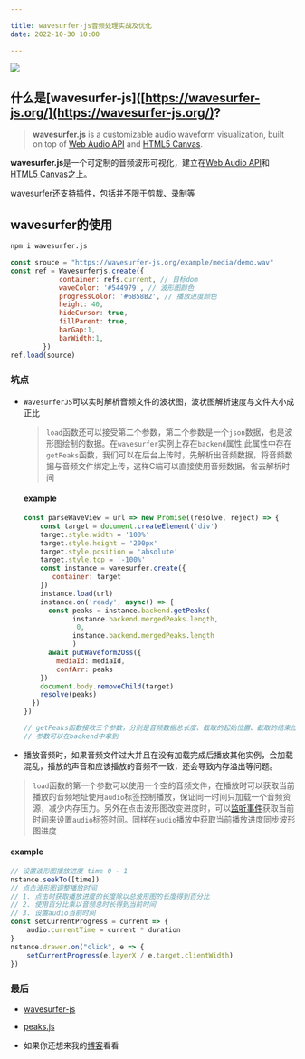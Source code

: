 ```yaml
---

title: wavesurfer-js音频处理实战及优化
date: 2022-10-30 10:00

---
```


![](https://image.liuyongzhi.cn/imageswavesurfer-js.png)

## 什么是[wavesurfer-js]([https://wavesurfer-js.org/](https://wavesurfer-js.org/)?

> **wavesurfer.js** is a customizable audio waveform visualization, built on top of [Web Audio API](https://developer.mozilla.org/en-US/docs/Web/API/Web_Audio_API) and [HTML5 Canvas](https://developer.mozilla.org/en-US/docs/Web/API/Canvas_API).

**wavesurfer.js**是一个可定制的音频波形可视化，建立在[Web Audio API](https://developer.mozilla.org/en-US/docs/Web/API/Web_Audio_API)和[HTML5 Canvas](https://developer.mozilla.org/en-US/docs/Web/API/Canvas_API)之上。

wavesurfer还支持[插件]([wavesurfer.js](https://wavesurfer-js.org/plugins/))，包括并不限于剪裁、录制等

## wavesurfer的使用

```bash
npm i wavesurfer.js
```

```js
const srouce = "https://wavesurfer-js.org/example/media/demo.wav"
const ref = Wavesurferjs.create({
            container: refs.current, // 目标dom
            waveColor: '#544979', // 波形图颜色
            progressColor: '#6B58B2', // 播放进度颜色
            height: 40,
            hideCursor: true,
            fillParent: true,
            barGap:1,
            barWidth:1,
        })
ref.load(source)
```

### 坑点

- `WavesurferJS`可以实时解析音频文件的波状图，波状图解析速度与文件大小成正比
  
  > `load`函数还可以接受第二个参数，第二个参数是一个`json`数据，也是波形图绘制的数据。在`wavesurfer`实例上存在`backend`属性,此属性中存在`getPeaks`函数，我们可以在后台上传时，先解析出音频数据，将音频数据与音频文件绑定上传，这样C端可以直接使用音频数据，省去解析时间
  
  #### example
  
  ```js
  const parseWaveView = url => new Promise((resolve, reject) => {
      const target = document.createElement('div')
      target.style.width = '100%'
      target.style.height = '200px'
      target.style.position = 'absolute'
      target.style.top = '-100%'
      const instance = wavesurfer.create({
         container: target
      })
      instance.load(url)
      instance.on('ready', async() => {
        const peaks = instance.backend.getPeaks(
              instance.backend.mergedPeaks.length,
               0, 
              instance.backend.mergedPeaks.length
              )
        await putWaveform2Oss({
          mediaId: mediaId,
          confArr: peaks
      })
      document.body.removeChild(target)
      resolve(peaks)
    })
  })
  
  // getPeaks函数接收三个参数，分别是音频数据总长度、截取的起始位置、截取的结束位置
  // 参数可以在backend中拿到
  ```

- 播放音频时，如果音频文件过大并且在没有加载完成后播放其他实例，会加载混乱，播放的声音和应该播放的音频不一致，还会导致内存溢出等问题。

> `load`函数的第一个参数可以使用一个空的音频文件，在播放时可以获取当前播放的音频地址使用`audio`标签控制播放，保证同一时间只加载一个音频资源，减少内存压力。另外在点击波形图改变进度时，可以[监听事件]([wavesurfer.js](https://wavesurfer-js.org/docs/events.html))获取当前时间来设置`audio`标签时间。同样在`audio`播放中获取当前播放进度同步波形图进度

#### example

```js
// 设置波形图播放进度 time 0 - 1
nstance.seekTo([time])
// 点击波形图调整播放时间
// 1. 点击时获取播放进度的长度除以总波形图的长度得到百分比
// 2. 使用百分比乘以音频总时长得到当前时间
// 3. 设置audio当前时间
const setCurrentProgress = current => {
    audio.currentTime = current * duration
}
nstance.drawer.on("click", e => {
    setCurrentProgress(e.layerX / e.target.clientWidth)
})


```



### 最后

- [wavesurfer-js](https://wavesurfer-js.org/)

- [peaks.js](https://github.com/bbc/peaks.js)

- 如果你还想来我的[博客](https://overdev.cn)看看
